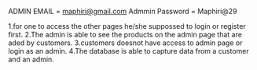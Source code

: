ADMIN EMAIL = maphiri@gmail.com
Admmin Password = Maphiri@29

1.for one to access the other pages he/she suppossed to login or register first.
2.The admin is able to see the products on the admin page that are aded by customers.
3.customers doesnot have access to admin page or login as an admin.
4.The database is able to capture data from a customer and an admin.
